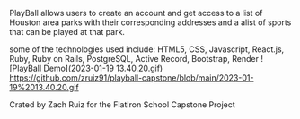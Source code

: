 PlayBall allows users to create an account and get access to a list of Houston area parks with their corresponding addresses and a alist of sports that can be played at that park.

some of the technologies used include: HTML5, CSS, Javascript, React.js, Ruby, Ruby on Rails, PostgreSQL, Active Record, Bootstrap, Render
![PlayBall Demo](2023-01-19 13.40.20.gif)
https://github.com/zruiz91/playball-capstone/blob/main/2023-01-19%2013.40.20.gif

Crated by Zach Ruiz for the FlatIron School Capstone Project